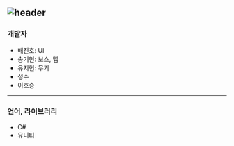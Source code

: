 ![header](https://capsule-render.vercel.app/api?type=wave&color=auto&height=300&section=header&text=capsule%20render&fontSize=90)
----
### 개발자
- 배진호: UI
- 송기현: 보스, 맵
- 유지현: 무기
- 성수
- 이호승
----
### 언어, 라이브러리
- C#
- 유니티
